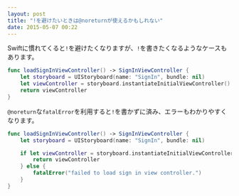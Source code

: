```yaml
---
layout: post
title: "!を避けたいときは@noreturnが使えるかもしれない"
date: 2015-05-07 00:22
---
```


Swiftに慣れてくると`!`を避けたくなりますが、`!`を書きたくなるようなケースもあります。

```swift
func loadSignInViewController() -> SignInViewController {
    let storyboard = UIStoryboard(name: "SignIn", bundle: nil)
    let viewController = storyboard.instantiateInitialViewController() as! SignInViewController
    return viewController
}
```

`@noreturn`な`fatalError`を利用すると`!`を書かずに済み、エラーもわかりやすくなります。

```swift
func loadSignInViewController() -> SignInViewController {
    let storyboard = UIStoryboard(name: "SignIn", bundle: nil)

    if let viewController = storyboard.instantiateInitialViewController() as? SignInViewController {
        return viewController
    } else {
        fatalError("failed to load sign in view controller.")
    }
}
```


